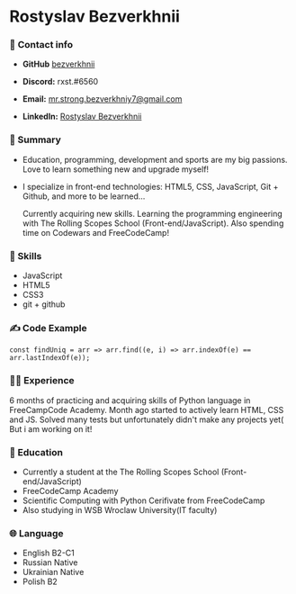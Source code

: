 # Rostyslav Bezverkhnii

### 📧 **Contact info**

- **GitHub** [bezverkhnii](https://github.com/bezverkhnii)

- **Discord:** rxst.#6560

- **Email:** <mr.strong.bezverkhniy7@gmail.com>

- **Linkedln:** [Rostyslav Bezverkhnii](https://www.linkedin.com/in/rostyslav-bezverkhnii-2b1519242/)

### 🤌 Summary

- Education, programming, development and sports are my big passions. Love to learn something new and upgrade myself!

- I specialize in front-end technologies:
  HTML5,
  CSS,
  JavaScript,
  Git + Github,
  and more to be learned...

  Currently acquiring new skills.
  Learning the programming engineering with The Rolling Scopes School (Front-end/JavaScript). Also spending time on Codewars and FreeCodeCamp!

### 🔧 Skills

- JavaScript
- HTML5
- CSS3
- git + github

### ✍️ Code Example

```
const findUniq = arr => arr.find((e, i) => arr.indexOf(e) == arr.lastIndexOf(e));
```

### 👨‍💻 Experience

6 months of practicing and acquiring skills of Python language in FreeCampCode Academy. Month ago started to actively learn HTML, CSS and JS. 
Solved many tests but unfortunately didn't make any projects yet( But i am working on it!

### 🏫 Education

- Currently a student at the The Rolling Scopes School (Front-end/JavaScript)
- FreeCodeCamp Academy
- Scientific Computing with Python Cerifivate from FreeCodeCamp
- Also studying in WSB Wroclaw University(IT faculty)

### 🌐 Language

- English B2-C1
- Russian Native
- Ukrainian Native
- Polish B2
